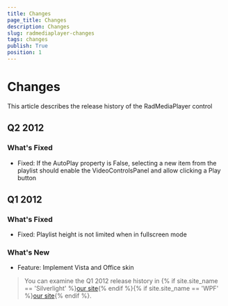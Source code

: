 ```yaml
---
title: Changes
page_title: Changes
description: Changes
slug: radmediaplayer-changes
tags: changes
publish: True
position: 1
---
```


# Changes

This article describes the release history of the RadMediaPlayer control

## Q2 2012

### What's Fixed

* Fixed: If the AutoPlay property is False, selecting a new item from the playlist should enable the VideoControlsPanel and allow clicking a Play button 

## Q1 2012

### What's Fixed

* Fixed: Playlist height is not limited when in fullscreen mode 

### What's New

* Feature: Implement Vista and Office skin

>You can examine the Q1 2012 release history in {% if site.site_name == 'Silverlight' %}[our site](http://www.telerik.com/products/silverlight/whats-new/release_notes/q1-2012-version-2012-1-215-271395503.aspx){% endif %}{% if site.site_name == 'WPF' %}[our site](http://www.telerik.com/products/wpf/whats-new/release-history/q1-2012-version-2012-1-215-1506305735.aspx){% endif %}.